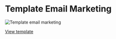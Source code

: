 # Template Email Marketing

![Template email marketing](https://i.ibb.co/vL1Z2nQ/template-email-marketing.png)

[View template](https://andersonleite1.github.io/template-email-marketing/)
